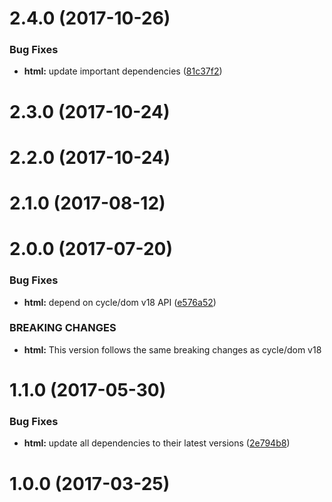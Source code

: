 <a name="2.4.0"></a>
# 2.4.0 (2017-10-26)


### Bug Fixes

* **html:** update important dependencies ([81c37f2](https://github.com/cyclejs/cyclejs/commit/81c37f2))



<a name="2.3.0"></a>
# 2.3.0 (2017-10-24)



<a name="2.2.0"></a>
# 2.2.0 (2017-10-24)



<a name="2.1.0"></a>
# 2.1.0 (2017-08-12)



<a name="2.0.0"></a>
# 2.0.0 (2017-07-20)


### Bug Fixes

* **html:** depend on cycle/dom v18 API ([e576a52](https://github.com/cyclejs/cyclejs/commit/e576a52))


### BREAKING CHANGES

* **html:** This version follows the same breaking changes as cycle/dom v18



<a name="1.1.0"></a>
# 1.1.0 (2017-05-30)


### Bug Fixes

* **html:** update all dependencies to their latest versions ([2e794b8](https://github.com/cyclejs/cyclejs/commit/2e794b8))



<a name="1.0.0"></a>
# 1.0.0 (2017-03-25)



